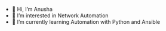 - 👋 Hi, I’m Anusha
- 👀 I’m interested in Network Automation
- 🌱 I’m currently learning Automation with Python and Ansible

<!---
anusharavind28/anusharavind28 is a ✨ special ✨ repository because its `README.md` (this file) appears on your GitHub profile.
You can click the Preview link to take a look at your changes.
--->
